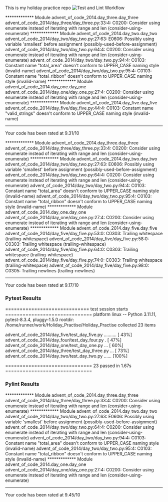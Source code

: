 This is my holiday practice repo
![Test and Lint Workflow](https://github.com/Candice-Bennett/Holiday_Practise/actions/workflows/pytest-pylint.yml/badge.svg)

************* Module advent_of_code_2014.day_three.day_three
advent_of_code_2014/day_three/day_three.py:33:4: C0200: Consider using enumerate instead of iterating with range and len (consider-using-enumerate)
************* Module advent_of_code_2014.day_two.day_two
advent_of_code_2014/day_two/day_two.py:27:63: E0606: Possibly using variable 'smallest' before assignment (possibly-used-before-assignment)
advent_of_code_2014/day_two/day_two.py:64:4: C0200: Consider using enumerate instead of iterating with range and len (consider-using-enumerate)
advent_of_code_2014/day_two/day_two.py:94:4: C0103: Constant name "total_area" doesn't conform to UPPER_CASE naming style (invalid-name)
advent_of_code_2014/day_two/day_two.py:95:4: C0103: Constant name "total_ribbon" doesn't conform to UPPER_CASE naming style (invalid-name)
************* Module advent_of_code_2014.day_one.day_one
advent_of_code_2014/day_one/day_one.py:27:4: C0200: Consider using enumerate instead of iterating with range and len (consider-using-enumerate)
************* Module advent_of_code_2014.day_five.day_five
advent_of_code_2014/day_five/day_five.py:44:4: C0103: Constant name "valid_strings" doesn't conform to UPPER_CASE naming style (invalid-name)

-----------------------------------
Your code has been rated at 9.31/10

************* Module advent_of_code_2014.day_three.day_three
advent_of_code_2014/day_three/day_three.py:33:4: C0200: Consider using enumerate instead of iterating with range and len (consider-using-enumerate)
************* Module advent_of_code_2014.day_two.day_two
advent_of_code_2014/day_two/day_two.py:27:63: E0606: Possibly using variable 'smallest' before assignment (possibly-used-before-assignment)
advent_of_code_2014/day_two/day_two.py:64:4: C0200: Consider using enumerate instead of iterating with range and len (consider-using-enumerate)
advent_of_code_2014/day_two/day_two.py:94:4: C0103: Constant name "total_area" doesn't conform to UPPER_CASE naming style (invalid-name)
advent_of_code_2014/day_two/day_two.py:95:4: C0103: Constant name "total_ribbon" doesn't conform to UPPER_CASE naming style (invalid-name)
************* Module advent_of_code_2014.day_one.day_one
advent_of_code_2014/day_one/day_one.py:27:4: C0200: Consider using enumerate instead of iterating with range and len (consider-using-enumerate)
************* Module advent_of_code_2014.day_five.day_five
advent_of_code_2014/day_five/day_five.py:53:0: C0303: Trailing whitespace (trailing-whitespace)
advent_of_code_2014/day_five/day_five.py:58:0: C0303: Trailing whitespace (trailing-whitespace)
advent_of_code_2014/day_five/day_five.py:64:0: C0303: Trailing whitespace (trailing-whitespace)
advent_of_code_2014/day_five/day_five.py:74:0: C0303: Trailing whitespace (trailing-whitespace)
advent_of_code_2014/day_five/day_five.py:98:0: C0305: Trailing newlines (trailing-newlines)

-----------------------------------
Your code has been rated at 9.17/10

### Pytest Results
============================= test session starts ==============================
platform linux -- Python 3.11.11, pytest-8.3.4, pluggy-1.5.0
rootdir: /home/runner/work/Holiday_Practise/Holiday_Practise
collected 23 items

advent_of_code_2014/day_five/test_day_five.py ..........                 [ 43%]
advent_of_code_2014/day_four/test_day_four.py .                          [ 47%]
advent_of_code_2014/day_one/test_day_one.py ...                          [ 60%]
advent_of_code_2014/day_three/test_day_three.py ...                      [ 73%]
advent_of_code_2014/day_two/test_day_two.py ......                       [100%]

============================== 23 passed in 1.67s ==============================
### Pylint Results
************* Module advent_of_code_2014.day_three.day_three
advent_of_code_2014/day_three/day_three.py:33:4: C0200: Consider using enumerate instead of iterating with range and len (consider-using-enumerate)
************* Module advent_of_code_2014.day_two.day_two
advent_of_code_2014/day_two/day_two.py:27:63: E0606: Possibly using variable 'smallest' before assignment (possibly-used-before-assignment)
advent_of_code_2014/day_two/day_two.py:64:4: C0200: Consider using enumerate instead of iterating with range and len (consider-using-enumerate)
advent_of_code_2014/day_two/day_two.py:94:4: C0103: Constant name "total_area" doesn't conform to UPPER_CASE naming style (invalid-name)
advent_of_code_2014/day_two/day_two.py:95:4: C0103: Constant name "total_ribbon" doesn't conform to UPPER_CASE naming style (invalid-name)
************* Module advent_of_code_2014.day_one.day_one
advent_of_code_2014/day_one/day_one.py:27:4: C0200: Consider using enumerate instead of iterating with range and len (consider-using-enumerate)

-----------------------------------
Your code has been rated at 9.45/10

